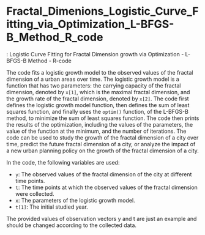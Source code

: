 # Fractal_Dimenions_Logistic_Curve_Fitting_via_Optimization_L-BFGS-B_Method_R_code
: Logistic Curve Fitting for Fractal Dimension growth via Optimization - L-BFGS-B Method - R-code


The code fits a logistic growth model to the observed values of the fractal dimension of a urban areas over time. The logistic growth model is a function that has two parameters: the carrying capacity of the fractal dimension, denoted by `x[1]`, which is the maximal fractal dimension, and the growth rate of the fractal dimension, denoted by `x[2]`. The code first defines the logistic growth model function, then defines the sum of least squares function, and finally uses the `optim()` function, of the  L-BFGS-B method, to minimize the sum of least squares function. The code then prints the results of the optimization, including the values of the parameters, the value of the function at the minimum, and the number of iterations. The code can be used to study the growth of the fractal dimension of a city over time, predict the future fractal dimension of a city, or analyze the impact of a new urban planning policy on the growth of the fractal dimension of a city.

In the code, the following variables are used:

* `y`: The observed values of the fractal dimension of the city at different time points.
* `t`: The time points at which the observed values of the fractal dimension were collected.
* `x`: The parameters of the logistic growth model.
* `t[1]`: The initial studied year.

The provided values of observation vectors y and t are just an example and should be changed according to the collected data.
